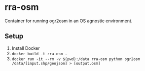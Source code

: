 # rra-osm

Container for running ogr2osm in an OS agnostic environment.

## Setup

1. Install Docker
2. `docker build -t rra-osm .`
3. `docker run -it --rm -v $(pwd):/data rra-osm python ogr2osm /data/[input.shp/geojson] > [output.osm]`